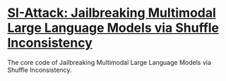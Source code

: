 # [SI-Attack: Jailbreaking Multimodal Large Language Models via Shuffle Inconsistency](https://arxiv.org/abs/2501.04931)

The core code of Jailbreaking Multimodal Large Language Models via Shuffle Inconsistency.

